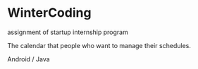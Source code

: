 # WinterCoding

assignment of startup internship program

The calendar that people who want to manage their schedules.

Android / Java
